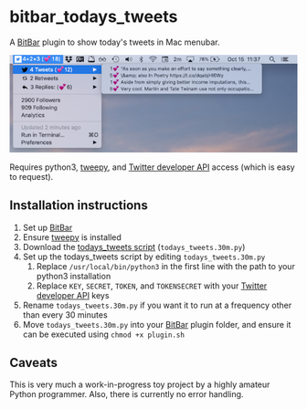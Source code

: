 # bitbar_todays_tweets
A [BitBar](https://getbitbar.com/) plugin to show today's tweets in Mac menubar.

![Screenshot](todays_tweets.png)

Requires python3, [tweepy](https://www.tweepy.org/), and [Twitter developer API](https://developer.twitter.com/) access (which is easy to request).

## Installation instructions

1. Set up [BitBar](https://getbitbar.com/)
2. Ensure [tweepy](https://www.tweepy.org/) is installed
3. Download the [todays_tweets script](todays_tweets.30m.py) (`todays_tweets.30m.py`)
4. Set up the todays_tweets script by editing `todays_tweets.30m.py`
   1. Replace `/usr/local/bin/python3` in the first line with the path to your python3 installation
   2. Replace `KEY`, `SECRET`, `TOKEN`, and `TOKENSECRET` with your [Twitter developer API](https://developer.twitter.com/) keys
5. Rename `todays_tweets.30m.py` if you want it to run at a frequency other than every 30 minutes
6. Move `todays_tweets.30m.py` into your [BitBar](https://getbitbar.com/) plugin folder, and ensure it can be executed using `chmod +x plugin.sh`

## Caveats

This is very much a work-in-progress toy project by a highly amateur Python programmer. Also, there is currently no error handling.
